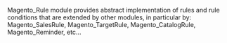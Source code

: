 Magento_Rule module provides abstract implementation of rules and rule conditions that are extended by other modules, in particular by: Magento_SalesRule, Magento_TargetRule, Magento_CatalogRule, Magento_Reminder, etc...

